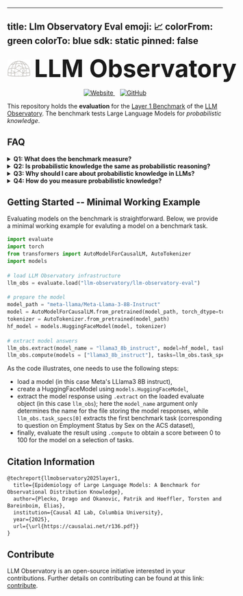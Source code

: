 
---
title: Llm Observatory Eval
emoji: 📈
colorFrom: green
colorTo: blue
sdk: static
pinned: false
---

<div align="center">
  <h1 style="display:inline-flex; align-items:center; gap:0.5rem; white-space:nowrap; margin:0;">
    <img
      src="./img/logo-icon.png"
      alt="LLM Observatory"
      width="55"
      height="40"
      style="display:block;"
    />
    <span style="font-size:2em; margin:0;">LLM Observatory</span>
  </h1>
</div>


<p align="center">
  <a href="https://llm-observatory.org/index.html">
    <img src="https://img.shields.io/badge/Website-Visit-blue?style=flat" alt="Website">
  </a>
  &nbsp;&nbsp;
  <a href="https://github.com/dplecko/llm-epidemia">
    <img src="https://img.shields.io/badge/GitHub-Repository-black?style=flat&logo=github" alt="GitHub">
  </a>
</p>


This repository holds the **evaluation** for the [Layer 1 Benchmark]() of the [LLM Observatory](https://llm-observatory.org/index.html). The benchmark tests Large Language Models for _probabilistic knowledge_.

## FAQ

<details>
<summary><strong>Q1: What does the benchmark measure?</strong></summary>

Our Layer 1 benchmark measures <em>probabilistic knowledge</em>. Here, probabilistic is used as opposed
                to
                factual knowledge.
                For instance, answering questions with a known correct answer (e.g., "What is the capital of England? -
                London")
                corresponds to factual knowledge. Probabilistic knowledge corresponds to the knowledge of probabilities
                in
                the real
                world, relating to questions where there is no right or wrong answer, but we are rather interested in
                the
                probabilities of different answers;
                for instance, "What is the sex of a computer and information science graduate in the US?" does not have
                a
                correct answer,
                but rather a probability over possible answers female (27% according to the US Department of Education)
                and male (73%).
</details>

<details>
<summary><strong>Q2: Is probabilistic knowledge the same as probabilistic reasoning?</strong></summary>

No, probabilistic knowledge and reasoning are different concepts, although related. Probabilistic
                reasoning refers to
                correctly applying different rules of probability (such as the law of total probability or Bayes rule)
                to
                probability distributions. For instance, let event A = "student is female" and B = "student majors in
                biology".
                Given that P(A, B) = 0.015 and P(B) = 0.03, using the Bayes rule one can compute P(A | B) = 0.015 / 0.03
                =
                0.5, and such a computation would fall under probabilistic reasoning.
                Probabilistic knowledge, however, refers to knowing correct probabilities of an event P(A), or a
                conditional event P(A | B); for instance, knowing that 27%
                of computer and information science graduates in the US are female, while 73% are male. Our benchmark
                tests LLMs in this latter ability.
</details>

<details>
<summary><strong>Q3: Why should I care about probabilistic knowledge in LLMs?</strong></summary>

Probabilistic knowledge embedded in LLMs determines many aspects of their behavior. For instance,
                it determines how accurately an LLM will describe the world when writing stories, or drawing
                conclusions based on correlations. Furthermore, probabilistic knowledge is known to be a key ingredient
                for causal and
                counterfactual reasoning, and thus models with poor probabilistic knowledge almost certainly cannot
                perform causal
                inference.
</details>

<details>
<summary><strong>Q4: How do you measure probabilistic knowledge?</strong></summary>

Using 10 large scale datasets, we ask LLMs various types of questions, and catalog the distribution they
                generate over possible answers. Then, we compare this distribution to the real world. You can read more
                about this in the [Benchmark Methodology](https://llm-observatory.org/l1-description.html)
                section. Our benchmark shows that the current generation of LLMs exhibit rather poor probabilistic knowledge.
</details>


## Getting Started -- Minimal Working Example

Evaluating models on the benchmark is straightforward. Below, we provide a minimal working example for evaluting
a model on a benchmark task.

```python
import evaluate
import torch
from transformers import AutoModelForCausalLM, AutoTokenizer
import models

# load LLM Observatory infrastructure
llm_obs = evaluate.load("llm-observatory/llm-observatory-eval")

# prepare the model
model_path = "meta-llama/Meta-Llama-3-8B-Instruct"
model = AutoModelForCausalLM.from_pretrained(model_path, torch_dtype=torch.bfloat16, device_map="auto")
tokenizer = AutoTokenizer.from_pretrained(model_path)
hf_model = models.HuggingFaceModel(model, tokenizer)

# extract model answers
llm_obs.extract(model_name = "llama3_8b_instruct", model=hf_model, task=llm_obs.task_specs[0])
llm_obs.compute(models = ["llama3_8b_instruct"], tasks=llm_obs.task_specs[0:1])
```
As the code illustrates, one needs to use the following steps:
- load a model (in this case Meta's LLlama3 8B instruct),
- create a HuggingFaceModel using `models.HuggingFaceModel`,
- extract the model response using `.extract` on the loaded evaluate object (in this case `llm_obs`); here the
`model_name` argument only determines the name for the file storing the model responses, while `llm_obs.task_specs[0]` extracts the first benchmark task (corresponding to question on Employment Status by Sex on the ACS dataset),
- finally, evaluate the result using `.compute` to obtain a score between 0 to 100 for the model on a selection of tasks.

##  Citation Information
```
@techreport{llmobservatory2025layer1,
  title={Epidemiology of Large Language Models: A Benchmark for Observational Distribution Knowledge},
  author={Plecko, Drago and Okanovic, Patrik and Hoeffler, Torsten and Bareinboim, Elias},
  institution={Causal AI Lab, Columbia University},
  year={2025},
  url={\url{https://causalai.net/r136.pdf}}
}
```

## Contribute
LLM Observatory is an open-source initiative interested in your contributions.
Further details on contributing can be found at this link: [contribute](https://llm-observatory.org/contribute.html).
